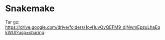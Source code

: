 # Snakemake

Tar gz:
https://drive.google.com/drive/folders/1ovl1uvQvQEFM9_djNwmEpzuLhaEqkWUI?usp=sharing
